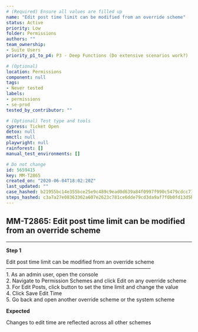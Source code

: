 ```yaml
---
# (Required) Ensure all values are filled up
name: "Edit post time limit can be modified from an override scheme"
status: Active
priority: Low
folder: Permissions
authors: ""
team_ownership:
- Suite Users
priority_p1_to_p4: P3 - Deep Functions (Do extensive scenarios work?)

# (Optional)
location: Permissions
component: null
tags:
- Never tested
labels:
- permissions
- se-prod
tested_by_contributor: ""

# (Optional) Test type and tools
cypress: Ticket Open
detox: null
mmctl: null
playwright: null
rainforest: []
manual_test_environments: []

# Do not change
id: 5659415
key: MM-T2865
created_on: "2020-06-04T18:02:20Z"
last_updated: ""
case_hashed: b21955bc14e355bce25e9c489c9ead0d639a84f0997f990c5479cdcc77f9ae0e171d57407fb920177a1d91eaed1c8164
steps_hashed: c3a7a27e08363362a607e2623c781ce6dde79cd3da9af7f0b0fd13d5b82daab7a83599b629669bd3f6048fbab6dc6a8c
---
```


<!-- (Auto-generated) Based on frontmatter's "key" and "name" -->

## MM-T2865: Edit post time limit can be modified from an override scheme

---

**Step 1**

Edit post time limit can be modified from an override scheme\
————————————————————————————\
1\. As an admin user, open the console\
2\. Navigate to Permission Schemes and click Edit on any override scheme\
3\. For Edit Posts, click button to set the time limit and change the value\
4\. Click Save Edit Time\
5\. Go back and open another override scheme or the system scheme

**Expected**

Changes to edit time are reflected across all other schemes

